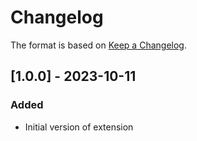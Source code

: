 # Changelog

The format is based on [Keep a Changelog](https://keepachangelog.com/en/1.0.0/).


## [1.0.0] - 2023-10-11
### Added
- Initial version of extension 

